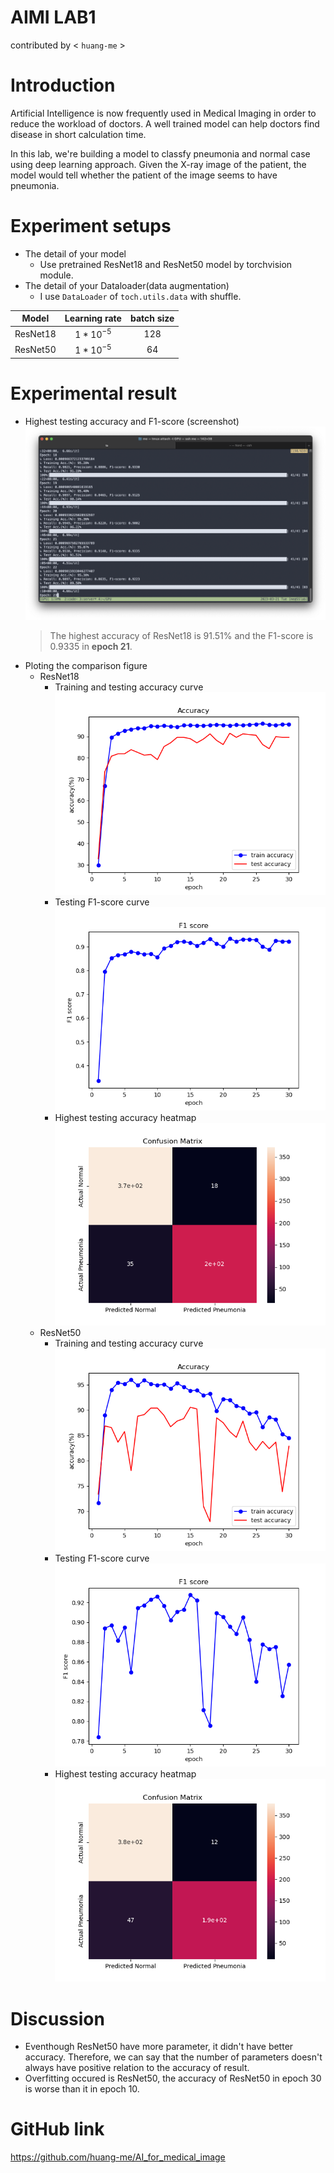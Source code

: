 # AIMI LAB1
contributed by < `huang-me` >

# Introduction
Artificial Intelligence is now frequently used in Medical Imaging in order to reduce the workload of doctors. A well trained model can help doctors find disease in short calculation time.

In this lab, we're building a model to classfy pneumonia and normal case using deep learning approach. Given the X-ray image of the patient, the model would tell whether the patient of the image seems to have pneumonia.

# Experiment setups
- The detail of your model  
    - Use pretrained ResNet18 and ResNet50 model by torchvision module.
- The detail of your Dataloader(data augmentation)  
    - I use `DataLoader` of `toch.utils.data` with shuffle.

|  Model   | Learning rate | batch size |
|:--------:|:-------------:|:----------:|
| ResNet18 |  $1*10^{-5}$  |    128     |
| ResNet50 |  $1*10^{-5}$  |     64     |


# Experimental result
- Highest testing accuracy and F1-score (screenshot)
    ![](images/best_performance.png)
    > The highest accuracy of ResNet18 is $91.51\%$ and the F1-score is $0.9335$ in **epoch 21**.
- Ploting the comparison figure
    - ResNet18
        - Training and testing accuracy curve  
            ![](images/resnet18/accuracy.png)
        - Testing F1-score curve  
            ![](images/resnet18/f1_score.png)
        - Highest testing accuracy heatmap  
            ![](images/resnet18/confusion_matrix.png)
    - ResNet50
        - Training and testing accuracy curve  
            ![](images/resnet50/accuracy.png)
        - Testing F1-score curve  
            ![](images/resnet50/f1_score.png)
        - Highest testing accuracy heatmap  
            ![](images/resnet50/confusion_matrix.png)
# Discussion
- Eventhough ResNet50 have more parameter, it didn't have better accuracy. Therefore, we can say that the number of parameters doesn't always have positive relation to the accuracy of result.
- Overfitting occured is ResNet50, the accuracy of ResNet50 in epoch 30 is worse than it in epoch 10.

# GitHub link
https://github.com/huang-me/AI_for_medical_image
